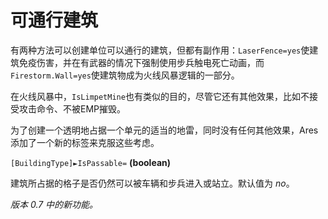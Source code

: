 # 可通行建筑

有两种方法可以创建单位可以通行的建筑，但都有副作用：`LaserFence=yes`使建筑免疫伤害，并在有武器的情况下强制使用步兵触电死亡动画，而`Firestorm.Wall=yes`使建筑物成为火线风暴逻辑的一部分。

在火线风暴中，`IsLimpetMine`也有类似的目的，尽管它还有其他效果，比如不接受攻击命令、不被EMP摧毁。

为了创建一个透明地占据一个单元的适当的地雷，同时没有任何其他效果，Ares添加了一个新的标签来克服这些考虑。

`[BuildingType]►IsPassable=` **(boolean)**

建筑所占据的格子是否仍然可以被车辆和步兵进入或站立。默认值为 *no*。

*版本 0.7 中的新功能。*